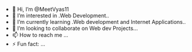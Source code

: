 - 👋 Hi, I’m @MeetVyas11
- 👀 I’m interested in .Web Development..
- 🌱 I’m currently learning .Web development and Internet Applications..
- 💞️ I’m looking to collaborate on Web dev Projects...
- 📫 How to reach me ...
- ⚡ Fun fact: ...

<!---
MeetVyas11/MeetVyas11 is a ✨ special ✨ repository because its `README.md` (this file) appears on your GitHub profile.
You can click the Preview link to take a look at your changes.
--->
